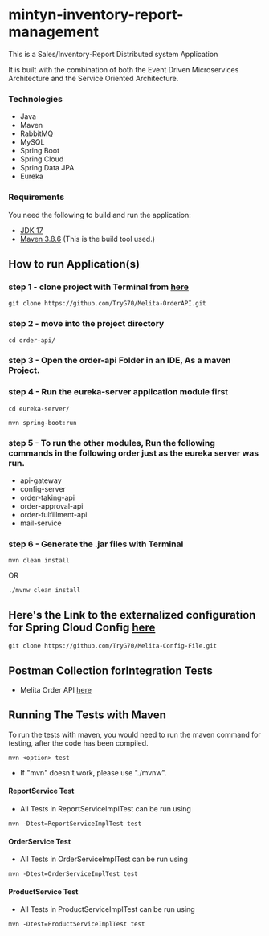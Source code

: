 # mintyn-inventory-report-management

This is a Sales/Inventory-Report Distributed system Application

It is built with the combination of both the Event Driven Microservices Architecture and
the Service Oriented Architecture.

### Technologies

- Java
- Maven
- RabbitMQ
- MySQL
- Spring Boot
- Spring Cloud
- Spring Data JPA
- Eureka

### Requirements

You need the following to build and run the application:

- [JDK 17](https://www.oracle.com/java/technologies/javase-jdk11-downloads.html)
- [Maven 3.8.6](https://maven.apache.org) (This is the build tool used.)

[//]: # (- [Docker]&#40;https://www.docker.com/products/docker-desktop/&#41;)

## How to run Application(s)
### step 1 - clone project with Terminal from [here](https://github.com/TryG70/Melita-OrderAPI.git)

```
git clone https://github.com/TryG70/Melita-OrderAPI.git
```

### step 2 - move into the project directory
```
cd order-api/
```

### step 3 - Open the order-api Folder in an IDE, As a maven Project.

### step 4 - Run the eureka-server application module first 

```
cd eureka-server/
``` 
```
mvn spring-boot:run
```
### step 5 - To run the other modules, Run the following commands in the following order just as the eureka server was run.

- api-gateway
- config-server
- order-taking-api
- order-approval-api
- order-fulfillment-api
- mail-service



### step 6 - Generate the .jar files with Terminal

```
mvn clean install 
```
OR
```
./mvnw clean install
```

## Here's the Link to the externalized configuration for Spring Cloud Config [here](https://github.com/TryG70/Melita-Config-File.git)
```
git clone https://github.com/TryG70/Melita-Config-File.git
```


## Postman Collection forIntegration Tests
- Melita Order API [here](https://www.getpostman.com/collections/7595dcb52b220242cb95)


## Running The Tests with Maven

To run the tests with maven, you would need to run the maven command for testing, after the code has been compiled.
```
mvn <option> test
```
- If "mvn" doesn't work, please use "./mvnw".

#### ReportService Test
- All Tests in ReportServiceImplTest can be run using
```
mvn -Dtest=ReportServiceImplTest test
```

#### OrderService Test
- All Tests in OrderServiceImplTest can be run using
```
mvn -Dtest=OrderServiceImplTest test
```

#### ProductService Test
- All Tests in ProductServiceImplTest can be run using
```
mvn -Dtest=ProductServiceImplTest test
```
